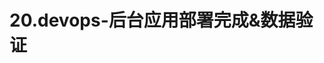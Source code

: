 # 20.devops-后台应用部署完成&数据验证



​		











































































































